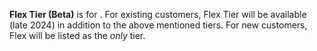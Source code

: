 **Flex Tier (Beta)** is for <!--definition-->. For existing customers, Flex Tier will be available (late 2024) in addition to the above mentioned tiers. For new customers, Flex will be listed as the *only* tier.
